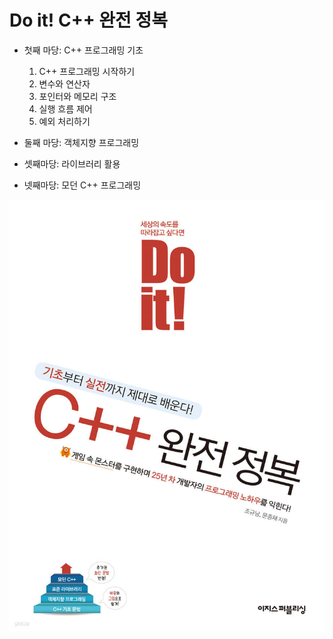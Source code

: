 # Do it! C++ 완전 정복

- 첫째 마당: C++ 프로그래밍 기초  
  1. C++ 프로그래밍 시작하기  
  2. 변수와 연산자  
  3. 포인터와 메모리 구조  
  4. 실행 흐름 제어  
  5. 예외 처리하기  




- 둘째 마당: 객체지향 프로그래밍
- 셋째마당: 라이브러리 활용
- 넷째마당: 모던 C++ 프로그래밍


![C++ 완전 정복](images/CPlusPlus_Conquer.jpg)
